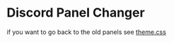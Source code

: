 
# Discord Panel Changer

if you want to go back to the old panels see [theme.css](https://github.com/autobiografia/DiscordPanelCSS/blob/main/theme.css)
